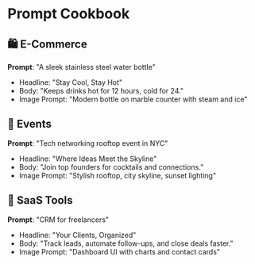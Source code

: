 # Prompt Cookbook

## 🛍️ E-Commerce
**Prompt**: "A sleek stainless steel water bottle"
- Headline: "Stay Cool, Stay Hot"
- Body: "Keeps drinks hot for 12 hours, cold for 24."
- Image Prompt: "Modern bottle on marble counter with steam and ice"

## 🎉 Events
**Prompt**: "Tech networking rooftop event in NYC"
- Headline: "Where Ideas Meet the Skyline"
- Body: "Join top founders for cocktails and connections."
- Image Prompt: "Stylish rooftop, city skyline, sunset lighting"

## 📱 SaaS Tools
**Prompt**: "CRM for freelancers"
- Headline: "Your Clients, Organized"
- Body: "Track leads, automate follow-ups, and close deals faster."
- Image Prompt: "Dashboard UI with charts and contact cards"